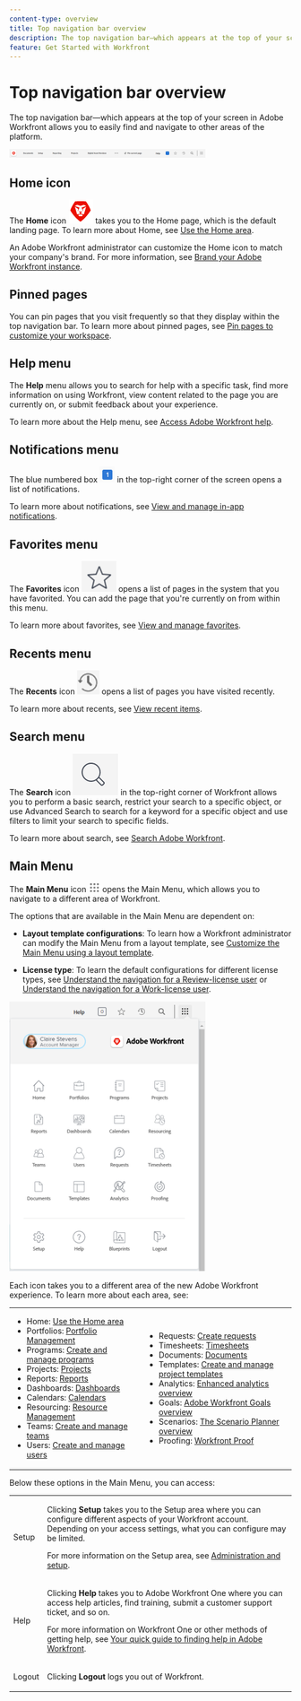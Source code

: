 ```yaml
---
content-type: overview
title: Top navigation bar overview
description: The top navigation bar—which appears at the top of your screen in the new Adobe Workfront experience—allows you to easily find and navigate to other areas of the platform.
feature: Get Started with Workfront
---
```


# Top navigation bar overview

The top navigation bar—which appears at the top of your screen in Adobe Workfront allows you to easily find and navigate to other areas of the platform.

![Top navigation bar](assets/global-navigation-bar-350x15.png)

## Home icon

The **Home** icon ![](assets/home-icon.png) takes you to the Home page, which is the default landing page. To learn more about Home, see [Use the Home area](../../workfront-basics/using-home/using-the-home-area/use-the-home-area.md).

An Adobe Workfront administrator can customize the Home icon to match your company's brand. For more information, see [Brand your Adobe Workfront instance](../../administration-and-setup/customize-workfront/brand-workfront/brand-your-workfront-instance.md).

## Pinned pages

You can pin pages that you visit frequently so that they display within the top navigation bar. To learn more about pinned pages, see [Pin pages to customize your workspace](../../workfront-basics/the-new-workfront-experience/pin-pages.md).

## Help menu

The **Help** menu allows you to search for help with a specific task, find more information on using Workfront, view content related to the page you are currently on, or submit feedback about your experience.

To learn more about the Help menu, see [Access Adobe Workfront help](../../workfront-basics/navigate-workfront/workfront-navigation/access-workfront-help.md).

## Notifications menu

The blue numbered box ![](assets/notifications-icon.png) in the top-right corner of the screen opens a list of notifications.

To learn more about notifications, see [View and manage in-app notifications](../../workfront-basics/using-notifications/view-and-manage-in-app-notifications.md).

## Favorites menu

The **Favorites** icon ![Favorites](assets/favorites-icon-62x55.png) opens a list of pages in the system that you have favorited. You can add the page that you're currently on from within this menu.

To learn more about favorites, see [View and manage favorites](../../workfront-basics/navigate-workfront/recent-and-favorites/view-and-manage-favorites.md).

## Recents menu

The **Recents** icon ![Recents](assets/recents-icon-40x43.png) opens a list of pages you have visited recently.

To learn more about recents, see [View recent items](../../workfront-basics/navigate-workfront/recent-and-favorites/view-recent-items.md).

## Search menu

The **Search** icon ![](assets/search-icon.png) in the top-right corner of Workfront allows you to perform a basic search, restrict your search to a specific object, or use Advanced Search to search for a keyword for a specific object and use filters to limit your search to specific fields.

To learn more about search, see [Search Adobe Workfront](../../workfront-basics/navigate-workfront/search/search-workfront.md).

## Main Menu

The **Main Menu** icon ![Main Menu](assets/main-menu-icon.png) opens the Main Menu, which allows you to navigate to a different area of Workfront.

The options that are available in the Main Menu are dependent on:

* **Layout template configurations**: To learn how a Workfront administrator can modify the Main Menu from a layout template, see [Customize the Main Menu using a layout template](../../administration-and-setup/customize-workfront/use-layout-templates/customize-main-menu.md).

* **License type**: To learn the default configurations for different license types, see [Understand the navigation for a Review-license user](../../workfront-basics/navigate-workfront/workfront-navigation/reviewer-global-navigation-bar.md) or [Understand the navigation for a Work-license user](../../workfront-basics/navigate-workfront/workfront-navigation/worker-global-navigation-bar.md).

![Main menu options](assets/main-menu-options-350x481.png)

Each icon takes you to a different area of the new Adobe Workfront experience. To learn more about each area, see:

<!--
<p data-mc-conditions="QuicksilverOrClassic.Draft mode">(NOTE: Update screenshot and add icons for new products/features.)</p>
-->

<table style="table-layout:auto"> 
 <col> 
 <col> 
 <tbody> 
  <tr> 
   <td> 
    <ul> 
     <li>Home: <a href="../../workfront-basics/using-home/using-the-home-area/use-the-home-area.md" class="MCXref xref">Use the Home area</a></li> 
     <li>Portfolios: <a href="../../manage-work/portfolios/portfolio-management-overview.md" class="MCXref xref">Portfolio Management</a></li> 
     <li>Programs: <a href="../../manage-work/portfolios/create-and-manage-programs/create-and-manage-programs.md" class="MCXref xref">Create and manage programs </a></li> 
     <li>Projects: <a href="../../manage-work/projects/projects-overview.md" class="MCXref xref">Projects</a></li> 
     <li>Reports: <a href="../../reports-and-dashboards/reports/reports-overview.md" class="MCXref xref">Reports</a></li> 
     <li>Dashboards: <a href="../../reports-and-dashboards/dashboards/dashboards-overview.md" class="MCXref xref">Dashboards</a></li> 
     <li>Calendars: <a href="../../reports-and-dashboards/reports/calendars/calendars.md" class="MCXref xref">Calendars</a></li> 
     <li>Resourcing: <a href="../../resource-mgmt/resource-mgmt-overview/resource-management-overview.md" class="MCXref xref">Resource Management </a></li> 
     <li>Teams: <a href="../../people-teams-and-groups/create-and-manage-teams/create-and-mange-teams.md" class="MCXref xref">Create and manage teams</a></li> 
     <li>Users: <a href="../../administration-and-setup/add-users/create-and-manage-users/create-and-manage-users.md" class="MCXref xref">Create and manage users</a></li> 
    </ul> </td> 
   <td> 
    <ul> 
     <li>Requests: <a href="../../manage-work/requests/create-requests/create-requests.md" class="MCXref xref">Create requests</a></li> 
     <li>Timesheets: <a href="../../timesheets/timesheets-all.md" class="MCXref xref">Timesheets</a></li> 
     <li>Documents: <a href="../../documents/documents-overview.md" class="MCXref xref">Documents</a></li> 
     <li>Templates: <a href="../../manage-work/projects/create-and-manage-templates/create-manage-templates.md" class="MCXref xref">Create and manage project templates</a></li> 
     <li>Analytics: <a href="../../enhanced-analytics/enhanced-analytics-overview.md" class="MCXref xref">Enhanced analytics overview</a></li> 
     <li>Goals: <a href="../../workfront-goals/goal-management/wf-goals-overview.md" class="MCXref xref">Adobe Workfront Goals overview</a></li> 
     <li>Scenarios: <a href="../../scenario-planner/scenario-planner-overview.md" class="MCXref xref">The Scenario Planner overview</a></li> 
     <li>Proofing: <a href="../../workfront-proof/workfront-proof.md" class="MCXref xref">Workfront Proof</a></li> 
    </ul> </td> 
  </tr> 
 </tbody> 
</table>

Below these options in the Main Menu, you can access:

<table style="table-layout:auto"> 
 <col> 
 <col> 
 <tbody> 
  <tr> 
   <td> <p class="bold">Setup</p> </td> 
   <td> <p>Clicking <b>Setup</b> takes you to the Setup area where you can configure different aspects of your Workfront account. Depending on your access settings, what you can configure may be limited.</p> <p>For more information on the Setup area, see <a href="../../administration-and-setup/administration-and-setup.md" class="MCXref xref">Administration and setup</a>.</p> </td> 
  </tr> 
  <tr> 
   <td> <p class="bold">Help</p> </td> 
   <td> <p>Clicking <b>Help</b> takes you to Adobe Workfront One where you can access help articles, find training, submit a customer support ticket, and so on.</p> <p>For more information on Workfront One or other methods of getting help, see <a href="../../workfront-basics/tips-tricks-and-troubleshooting/guide-for-help-in-workfront.md" class="MCXref xref">Your quick guide to finding help in Adobe Workfront</a>.</p> </td> 
  </tr> 
  
  <tr> 
   <td> <p class="bold">Logout</p> </td> 
   <td>Clicking <b>Logout</b> logs you out of Workfront.</td> 
  </tr> 
 </tbody> 
</table>

